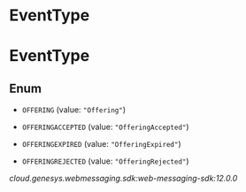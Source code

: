 # EventType


# EventType

## Enum


* `OFFERING` (value: `"Offering"`)

* `OFFERINGACCEPTED` (value: `"OfferingAccepted"`)

* `OFFERINGEXPIRED` (value: `"OfferingExpired"`)

* `OFFERINGREJECTED` (value: `"OfferingRejected"`)




_cloud.genesys.webmessaging.sdk:web-messaging-sdk:12.0.0_

